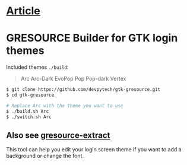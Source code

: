 # [Article](https://www.devpy.me/the-best-linux-lockscreen/)

# GRESOURCE Builder for GTK login themes

Included themes `./build`:

> Arc  Arc-Dark  EvoPop  Pop  Pop-dark  Vertex

```bash
$ git clone https://github.com/devpytech/gtk-gresource.git
$ cd gtk-gresource

# Replace Arc with the theme you want to use
$ ./build.sh Arc
$ ./switch.sh Arc
```

## Also see [gresource-extract](https://github.com/devpytech/scripts/tree/master/gresource-extract)

This tool can help you edit your login screen theme if you want to add a background or change the font.
